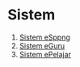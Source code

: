 # Sistem

1. [Sistem eSppng](http://www.mrsmarau.edu.my/esppng/code/esppng.asp)
2. [Sistem eGuru](http://www.mrsmarau.edu.my/skoq/contents/loginguru.asp)
3. [Sistem ePelajar](http://www.e-hostel.net/arau_hostel/index.php)
